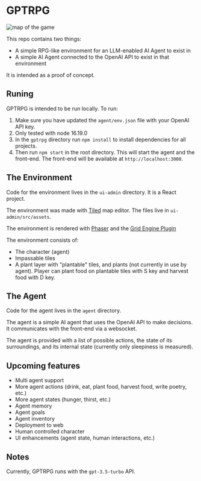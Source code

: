 # GPTRPG

![map of the game](map.png)

This repo contains two things:

* A simple RPG-like environment for an LLM-enabled AI Agent to exist in
* A simple AI Agent connected to the OpenAI API to exist in that environment

It is intended as a proof of concept.

## Runing

GPTRPG is intended to be run locally. To run:

1. Make sure you have updated the `agent/env.json` file with your OpenAI API key.  
2. Only tested with node 16.19.0 
2. In the `gptrpg` directory run `npm install` to install dependencies for all projects.
3. Then run `npm start` in the root directory.  This will start the agent and the front-end.  The front-end will be available at `http://localhost:3000`.

## The Environment
Code for the environment lives in the `ui-admin` directory. It is a React project.

The environment was made with [Tiled](https://www.mapeditor.org/) map editor.  The files live in `ui-admin/src/assets`.

The environment is rendered with [Phaser](https://phaser.io/) and the [Grid Engine Plugin](https://annoraaq.github.io/grid-engine/)

The environment consists of:

* The character (agent)
* Impassable tiles
* A plant layer with "plantable" tiles, and plants (not currently in use by agent).  Player can plant food on plantable tiles with S key and harvest food with D key.

## The Agent
Code for the agent lives in the `agent` directory.

The agent is a simple AI agent that uses the OpenAI API to make decisions.  It communicates with the front-end via a websocket.

The agent is provided with a list of possible actions, the state of its surroundings, and its internal state (currently only sleepiness is measured).

## Upcoming features

* Multi agent support
* More agent actions (drink, eat, plant food, harvest food, write poetry, etc.)
* More agent states (hunger, thirst, etc.)
* Agent memory
* Agent goals
* Agent inventory
* Deployment to web
* Human controlled character
* UI enhancements (agent state, human interactions, etc.)

## Notes

Currently, GPTRPG runs with the `gpt-3.5-turbo` API.